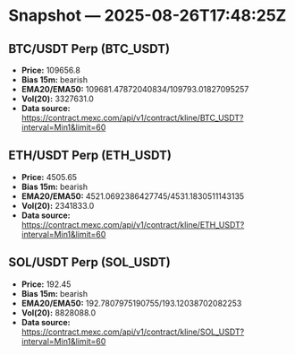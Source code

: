 # Snapshot — 2025-08-26T17:48:25Z

## BTC/USDT Perp (BTC_USDT)
- **Price:** 109656.8
- **Bias 15m:** bearish
- **EMA20/EMA50:** 109681.47872040834/109793.01827095257
- **Vol(20):** 3327631.0
- **Data source:** https://contract.mexc.com/api/v1/contract/kline/BTC_USDT?interval=Min1&limit=60

## ETH/USDT Perp (ETH_USDT)
- **Price:** 4505.65
- **Bias 15m:** bearish
- **EMA20/EMA50:** 4521.0692386427745/4531.1830511143135
- **Vol(20):** 2341833.0
- **Data source:** https://contract.mexc.com/api/v1/contract/kline/ETH_USDT?interval=Min1&limit=60

## SOL/USDT Perp (SOL_USDT)
- **Price:** 192.45
- **Bias 15m:** bearish
- **EMA20/EMA50:** 192.7807975190755/193.12038702082253
- **Vol(20):** 8828088.0
- **Data source:** https://contract.mexc.com/api/v1/contract/kline/SOL_USDT?interval=Min1&limit=60
